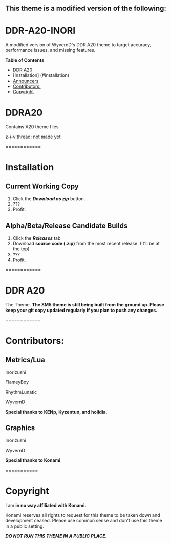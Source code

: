 ## This theme is a modified version of the following:

# DDR-A20-INORI
A modified version of WyvernD's DDR A20 theme to target accuracy, performance issues, and missing features.

**Table of Contents**
 * [DDR A20](#DDRA20)
 * [Installation] (#installation)
 * [Announcers](#announcers)
 * [Contributors:](#contributors)
 * [Copyright](#copyright)

DDRA20
============
Contains A20 theme files

z-i-v thread: not made yet


============

Installation
============
Current Working Copy
--
1. Click the ***Download as zip*** button.
2. ???
3. Profit.

Alpha/Beta/Release Candidate Builds
--
1. Click the ***Releases*** tab
2. Download **source code (.zip)** from the most recent release. (It'll be at the top)
3. ???
4. Profit.

============


DDR A20
============
The Theme.
**The SM5 theme is still being built from the ground up. Please keep your git copy updated regularly if you plan to push any changes.**

============

Contributors:
============

Metrics/Lua
--
Inorizushi

FlameyBoy

RhythmLunatic

WyvernD

**Special thanks to KENp, Kyzentun, and holidia.**

Graphics
--
Inorizushi

WyvernD

**Special thanks to Konami**

===========

Copyright
============
I am **in no way affiliated with Konami.**

Konami reserves all rights to request for this theme to be taken down and development ceased. Please use common sense and don't
use this theme in a public setting.

***DO NOT RUN THIS THEME IN A PUBLIC PLACE.***
